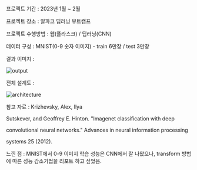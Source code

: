 프로젝트 기간 : 2023년 1월 ~ 2월

프로젝트 장소 : 알파코 딥러닝 부트캠프

프로젝트 수행방법 : 웹(플라스크) / 딥러닝(CNN)

데이터 구성 : MNIST(0-9 숫자 이미지) - train 6만장 / test 3만장

결과 이미지 :

![output](https://github.com/Gerutrute/gitclass/assets/96192262/6c77b9b5-0d46-491d-997e-013e47f440ed)

전체 설계도 : 

![architecture](https://github.com/Gerutrute/gitclass/assets/96192262/318dbb23-604e-4910-80ea-b325183cf18a)

참고 자료 : Krizhevsky, Alex, Ilya

Sutskever, and Geoffrey E. Hinton. "Imagenet classification with deep

convolutional neural networks." Advances in neural information processing

systems 25 (2012).

느낀 점 : MNIST에서 0-9 이미지 학습 성능은 CNN에서 잘 나왔으나, transform 방법에 따른 성능 감소기법을 리포트 하고 싶었음.
